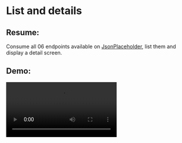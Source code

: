 # List and details

## Resume:

Consume all 06 endpoints available on [JsonPlaceholder](https://jsonplaceholder.typicode.com/), list them and display a detail screen.

## Demo:

![Click to download the demo video](https://github.com/tessmerandre/uniritter-mobile-subject/blob/main/ListsNDetails/demo.mp4?raw=true)